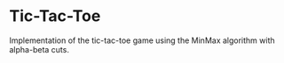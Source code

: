 # Tic-Tac-Toe
Implementation of the tic-tac-toe game using the MinMax algorithm with alpha-beta cuts. 
